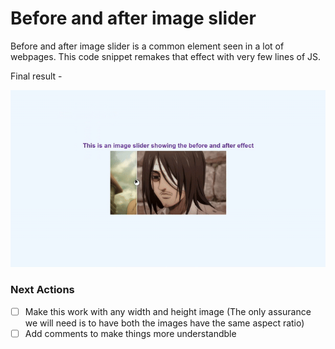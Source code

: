 # Before and after image slider

Before and after image slider is a common element seen in a lot of webpages. This code snippet remakes that effect with very few lines of JS. 

Final result -

![Result](./assets/result.gif)



### Next Actions

- [ ] Make this work with any width and height image (The only assurance we will need is to have both the images have the same aspect ratio)
- [ ] Add comments to make things more understandble